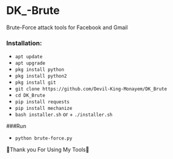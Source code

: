 # DK_-Brute

Brute-Force attack tools for Facebook and Gmail


### Installation:
+ ```apt update```
+ ```apt upgrade```
+ ```pkg install python```
+ ```pkg install python2```
+ ```pkg install git```
+ ```git clone https://github.com/Devil-King-Monayem/DK_Brute```
+ ```cd DK_Brute```
+ ```pip install requests```
+ ```pip install mechanize```
+ ```bash installer.sh``` or + ```./installer.sh```

###Run

+ ```python brute-force.py```

💚Thank you For Using My Tools💚
